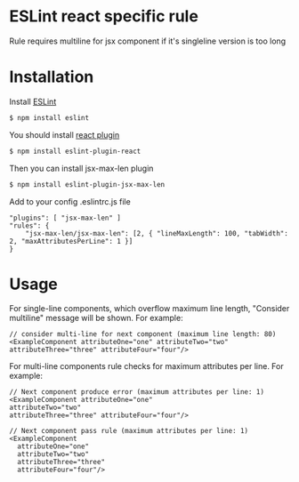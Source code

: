 ESLint react specific rule
==========================

Rule requires multiline for jsx component if it's singleline version is too long

# Installation

Install [ESLint](https://www.github.com/eslint/eslint)

```sh
$ npm install eslint
```

You should install [react plugin](https://github.com/yannickcr/eslint-plugin-react)

```sh
$ npm install eslint-plugin-react
```

Then you can install jsx-max-len plugin

```sh
$ npm install eslint-plugin-jsx-max-len
```

Add to your config .eslintrc.js file
```
"plugins": [ "jsx-max-len" ]
"rules": {      
    "jsx-max-len/jsx-max-len": [2, { "lineMaxLength": 100, "tabWidth": 2, "maxAttributesPerLine": 1 }]
}
```

# Usage

For single-line components, which overflow maximum line length, "Consider multiline" message will be shown. For example:
```
// consider multi-line for next component (maximum line length: 80)
<ExampleComponent attributeOne="one" attributeTwo="two" attributeThree="three" attributeFour="four"/>
```

For multi-line components rule checks for maximum attributes per line. For example:
```
// Next component produce error (maximum attributes per line: 1)
<ExampleComponent attributeOne="one"
attributeTwo="two"
attributeThree="three" attributeFour="four"/>

// Next component pass rule (maximum attributes per line: 1)
<ExampleComponent
  attributeOne="one"
  attributeTwo="two"
  attributeThree="three"
  attributeFour="four"/>
```
